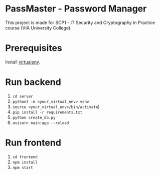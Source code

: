# PassMaster - Password Manager
This project is made for SCP1 - IT Security and Cryptography in Practice course (VIA University College).

# Prerequisites 
Install [virtualenv](https://virtualenv.pypa.io/en/latest/installation.html).

# Run backend
1. `cd server`
3. `python3 -m <your_virtual_env> venv`
4. `source <your_virtual_env>/bin/activate`)
5. `pip install -r requirements.txt`
6. `python create_db.py`
7. `uvicorn main:app --reload`

# Run frontend
1. `cd frontend`
2. `npm install`
3. `npm start`